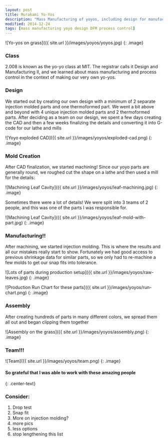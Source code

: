 ```yaml
---
layout: post
title: Murakami Yo-Yos
description: "Mass Manufacturing of yoyos, including design for manufacuring, CAD, CAM, injection molding, thermoforming, and process control"
modified: 2014-12-24
tags: [mass manufacturing yoyo design DFM process control]
---
```


![Yo-yos on grass]({{ site.url }}/images/yoyos/yoyos.jpg)
{: .image}

### Class

2.008 is known as the yo-yo class at MIT.  The registrar calls it Design and Manufacturing II, and we learned about mass manufacturing and process control in the context of making our very own yo-yos.

### Design

We started out by creating our own design with a minimum of 2 separate injection molded parts and one thermoformed part.  We went a bit above and beyond with 4 unique injection molded parts and 2 thermoformed parts. After deciding as a team on our design, we spent a few days creating the CAD and then a few weeks finalizing the details and converting it into G-code for our lathe and mills

![Yoyo exploded CAD]({{ site.url }}/images/yoyos/exploded-cad.png)
{: .image}

### Mold Creation

After CAD finalization, we started machining!  Since our yoyo parts are generally round, we roughed cut the shape on a lathe and then used a mill for the details:

![Machining Leaf Cavity]({{ site.url }}/images/yoyos/leaf-machining.jpg)
{: .image}

Sometimes there were a lot of details! We were split into 3 teams of 2 people, and this was one of the parts I was responsible for.

![Machining Leaf Cavity]({{ site.url }}/images/yoyos/leaf-mold-with-part.jpg)
{: .image}


### Manufacturing!!

After machining, we started injection molding. This is where the results and all our mistakes really start to show. Fortunately we had good access to previous shrinkage data for similar parts, so we only had to re-machine a few molds to get our snap fits into tolerance.

![Lots of parts during production setup]({{ site.url }}/images/yoyos/raw-leaves.jpg)
{: .image}

![Production Run Chart for these parts]({{ site.url }}/images/yoyos/run-chart.png)
{: .image}


### Assembly

After creating hundreds of parts in many different colors, we spread them all out and began clipping them together 

![Assembly on the grass]({{ site.url }}/images/yoyos/assembly.png)
{: .image}

### Team!!!

![Team]({{ site.url }}/images/yoyos/team.png)
{: .image}


#### So grateful that I was able to work with these amazing people
{: .center-text}

### Consider:
1. Drop test
2. Snap fit
3. More on injection molding?
4. more pics
5. less options
6. stop lengthening this list

